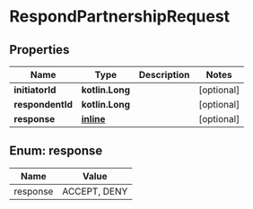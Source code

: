 
# RespondPartnershipRequest

## Properties
Name | Type | Description | Notes
------------ | ------------- | ------------- | -------------
**initiatorId** | **kotlin.Long** |  |  [optional]
**respondentId** | **kotlin.Long** |  |  [optional]
**response** | [**inline**](#Response) |  |  [optional]


<a name="Response"></a>
## Enum: response
Name | Value
---- | -----
response | ACCEPT, DENY



